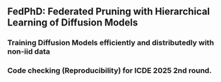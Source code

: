 ## FedPhD: Federated Pruning with Hierarchical Learning of Diffusion Models
### Training Diffusion Models efficiently and distributedly with non-iid data
### Code checking (Reproducibility) for ICDE 2025 2nd round.

